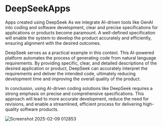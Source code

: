 # DeepSeekApps
Apps created using DeepSeek 
As we integrate AI-driven tools like GenAI into coding and software development, clear and precise specifications for applications or products become paramount. A well-defined specification will enable the system to develop the product accurately and efficiently, ensuring alignment with the desired outcomes.

DeepSeek serves as a practical example in this context. This AI-powered platform automates the process of generating code from natural language requirements. By providing specific, clear, and detailed descriptions of the desired application or product, DeepSeek can accurately interpret the requirements and deliver the intended code, ultimately reducing development time and improving the overall quality of the product.

In conclusion, using AI-driven coding solutions like DeepSeek requires a strong emphasis on precise and comprehensive specifications. This approach will lead to more accurate development, reduce the need for revisions, and enable a streamlined, efficient process for delivering high-quality software products.

![Screenshot 2025-02-09 012853](https://github.com/user-attachments/assets/4430d49a-dcee-4fc2-b5dd-f33b23535725)
